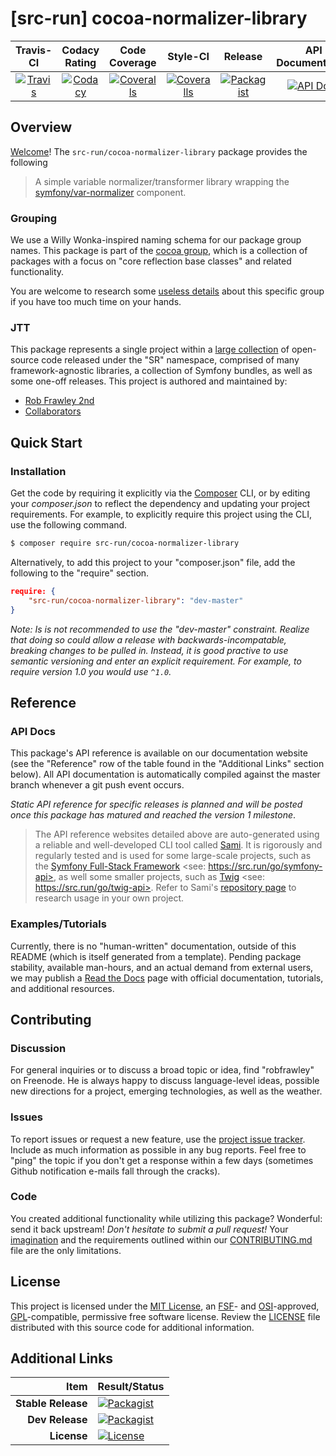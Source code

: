 
# [src-run] cocoa-normalizer-library

|       Travis-CI        |      Codacy Rating      |      Code Coverage      |        Style-CI         |         Release         |    API Documentation    |
|:----------------------:|:-----------------------:|:-----------------------:|:-----------------------:|:-----------------------:|:-----------------------:|
| [![Travis](https://src.run/cocoa-normalizer-library/travis.svg)](https://src.run/cocoa-normalizer-library/travis) | [![Codacy](https://src.run/cocoa-normalizer-library/codacy.svg)](https://src.run/cocoa-normalizer-library/codacy) | [![Coveralls](https://src.run/cocoa-normalizer-library/coveralls.svg)](https://src.run/cocoa-normalizer-library/coveralls) | [![Coveralls](https://src.run/cocoa-normalizer-library/styleci.svg)](https://src.run/cocoa-normalizer-library/styleci) | [![Packagist](https://src.run/cocoa-normalizer-library/packagist.svg)](https://src.run/cocoa-normalizer-library/packagist) | [![API Docs](https://src.run/cocoa-normalizer-library/api.svg)](https://src.run/cocoa-normalizer-library/api) | 


## Overview

[Welcome](https://src.run/go/readme_welcome)!
The `src-run/cocoa-normalizer-library` package provides the following

> A simple variable normalizer/transformer library wrapping the [symfony/var-normalizer](https://symfony.com/doc/current/components/var_normalizer.html) component.

### Grouping

We use a Willy Wonka-inspired naming schema for our package group names. This package is part of the
[cocoa group](https://src.run/cocoa-normalizer-library/group), which is a collection of packages with a focus
on "core reflection base classes" and related functionality.

You are welcome to research some [useless details](https://src.run/cocoa-normalizer-library/group_explanation)
about this specific group if you have too much time on your hands.

### JTT

This package represents a single project within a [large collection](https://src.run/go/explore) of open-source code
released under the "SR" namespace, comprised of many framework-agnostic libraries, a collection of Symfony bundles, as
well as some one-off releases. This project is authored and maintained by:

- [Rob Frawley 2nd](https://src.run/rmf)
- [Collaborators](https://src.run/cocoa-normalizer-library/github_collaborators)


## Quick Start

### Installation

Get the code by requiring it explicitly via the [Composer](https://getcomposer.com) CLI, or by editing your
*composer.json* to reflect the dependency and updating your project requirements. For example, to explicitly require
this project using the CLI, use the following command.

```bash
$ composer require src-run/cocoa-normalizer-library
```

Alternatively, to add this project to your "composer.json" file, add the following to the "require" section.

```json
require: {
	"src-run/cocoa-normalizer-library": "dev-master"
}
```

*Note: Is is not recommended to use the "dev-master" constraint. Realize that doing so could allow a release with
backwards-incompatable, breaking changes to be pulled in. Instead, it is good practive to use semantic versioning and
enter an explicit requirement. For example, to require version 1.0 you would use `^1.0`.*


## Reference

### API Docs

This package's API reference is available on our documentation website (see the "Reference" row of the table found in
the "Additional Links" section below). All API documentation is automatically compiled against the master branch
whenever a git push event occurs.

*Static API reference for specific releases is planned and will be posted once this package has matured and reached
the version 1 milestone*.

> The API reference websites detailed above are auto-generated using a reliable and well-developed CLI tool called
> [Sami](https://src.run/go/sami). It is rigorously and regularly tested and is used for some large-scale projects, such
> as the [Symfony Full-Stack Framework](https://src.run/go/symfony) <see: https://src.run/go/symfony-api>, as well some
> smaller projects, such as [Twig](https://src.run/go/sami-twig) <see: https://src.run/go/twig-api>. Refer to Sami's
> [repository page](https://src.run/go/sami) to research usage in your own project.

### Examples/Tutorials

Currently, there is no "human-written" documentation, outside of this README (which is itself generated from a
template). Pending package stability, available man-hours, and an actual demand from external users, we may publish
a [Read the Docs](https://src.run/go/rtd) page with official documentation, tutorials, and additional resources.


## Contributing

### Discussion

For general inquiries or to discuss a broad topic or idea, find "robfrawley" on Freenode. He is always happy to 
discuss language-level ideas, possible new directions for a project, emerging technologies, as well as the weather.

### Issues

To report issues or request a new feature, use the [project issue tracker](https://src.run/cocoa-normalizer-library/github_issues).
Include as much information as possible in any bug reports. Feel free to "ping" the topic if you don't get a response
within a few days (sometimes Github notification e-mails fall through the cracks).

### Code

You created additional functionality while utilizing this package? Wonderful: send it back upstream! *Don't hesitate to
submit a pull request!* Your [imagination](https://src.run/go/readme_imagination) and the requirements outlined within
our [CONTRIBUTING.md](https://src.run/cocoa-normalizer-library/contributing) file are the only limitations.


## License

This project is licensed under the [MIT License](https://src.run/go/mit), an [FSF](https://src.run/go/fsf)- and 
[OSI](https://src.run/go/osi)-approved, [GPL](https://src.run/go/gpl)-compatible, permissive free software license.
Review the [LICENSE](https://src.run/cocoa-normalizer-library/license) file distributed with this source code for additional
information.


## Additional Links

| Item               | Result/Status                                                                                                      |
|-------------------:|:-------------------------------------------------------------------------------------------------------------------|
| __Stable Release__ | [![Packagist](https://src.run/cocoa-normalizer-library/packagist.svg)](https://src.run/cocoa-normalizer-library/packagist)     |
| __Dev Release__    | [![Packagist](https://src.run/cocoa-normalizer-library/packagist_pre.svg)](https://src.run/cocoa-normalizer-library/packagist) |
| __License__        | [![License](https://src.run/cocoa-normalizer-library/license.svg)](https://src.run/cocoa-normalizer-library/license)           |

